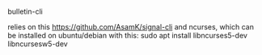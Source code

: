 bulletin-cli

relies on this https://github.com/AsamK/signal-cli
and ncurses, which can be installed on ubuntu/debian with this: 
	 sudo apt install libncurses5-dev libncursesw5-dev